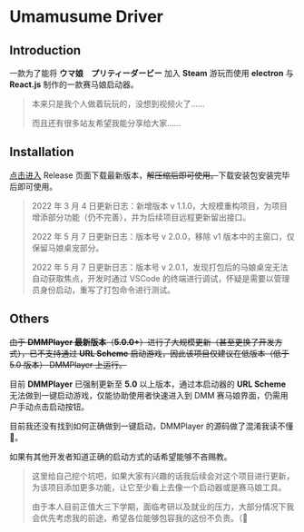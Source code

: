 # Umamusume Driver

## Introduction

一款为了能将 **ウマ娘　プリティーダービー** 加入 **Steam** 游玩而使用 **electron** 与 **React.js** 制作的一款赛马娘启动器。

> 本来只是我个人做着玩玩的，没想到视频火了……
>
> 而且还有很多站友希望我能分享给大家……

## Installation

[点击进入](https://gitee.com/ch1ny/umamusume-driver/releases) Release 页面下载最新版本，~~解压缩后即可使用。~~下载安装包安装完毕后即可使用。

> 2022 年 3 月 4 日更新日志：新增版本 v 1.1.0，大规模重构项目，为项目增添部分功能（仍不完善），并为后续项目远程更新留出接口。
>
> 2022 年 5 月 7 日更新日志：版本号 v 2.0.0，移除 v1 版本中的主窗口，仅保留马娘桌宠部分。
>
> 2022 年 5 月 7 日更新日志：版本号 v 2.0.1，发现打包后的马娘桌宠无法自动获取焦点，开发时通过 VSCode 的终端进行调试，怀疑是需要以管理员身份启动，重写了打包命令进行测试。

## Others

~~由于 **DMMPlayer 最新版本**（**5.0.0+**）进行了大规模更新（甚至更换了开发方式），已不支持通过 **URL Scheme** 启动游戏，因此该项目仅建议在低版本（低于 5.0 版本） DMMPlayer 上运行。~~

目前 **DMMPlayer** 已强制更新至 **5.0** 以上版本，通过本启动器的 **URL Scheme** 无法做到一键启动游戏，仅能协助使用者快速进入到 DMM 赛马娘界面，仍需用户手动点击启动按钮。

目前我还没有找到如何正确做到一键启动，DMMPlayer 的源码做了混淆我读不懂🤯。

如果有其他开发者知道正确的启动方式的话希望能够不吝赐教。

> 这里给自己挖个坑吧，如果大家有兴趣的话我后续会对这个项目进行更新，为该项目添加更多功能，让它至少看上去像一个启动器或是赛马娘工具。
>
> 由于本人目前正值大三下学期，面临考研以及就业的压力，大部分情况下我会优先考虑我的前途，希望各位能够包容我的这份不负责。（🙇

